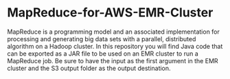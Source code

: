 # MapReduce-for-AWS-EMR-Cluster
MapReduce is a programming model and an associated implementation for processing and generating big data sets with a parallel, distributed algorithm on a Hadoop cluster.
In this repository you will find Java code that can be exported as a JAR file to be used on an EMR cluster to run a MapReduce job.
Be sure to have the input as the first argument in the EMR cluster and the S3 output folder as the output destination.

